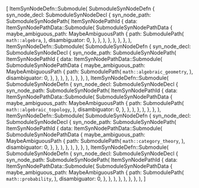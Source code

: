 [
    ItemSynNodeDefn::Submodule(
        SubmoduleSynNodeDefn {
            syn_node_decl: SubmoduleSynNodeDecl {
                syn_node_path: SubmoduleSynNodePath(
                    ItemSynNodePathId {
                        data: ItemSynNodePathData::Submodule(
                            SubmoduleSynNodePathData {
                                maybe_ambiguous_path: MaybeAmbiguousPath {
                                    path: SubmodulePath(
                                        `math::algebra`,
                                    ),
                                    disambiguator: 0,
                                },
                            },
                        ),
                    },
                ),
            },
        },
    ),
    ItemSynNodeDefn::Submodule(
        SubmoduleSynNodeDefn {
            syn_node_decl: SubmoduleSynNodeDecl {
                syn_node_path: SubmoduleSynNodePath(
                    ItemSynNodePathId {
                        data: ItemSynNodePathData::Submodule(
                            SubmoduleSynNodePathData {
                                maybe_ambiguous_path: MaybeAmbiguousPath {
                                    path: SubmodulePath(
                                        `math::algebraic_geometry`,
                                    ),
                                    disambiguator: 0,
                                },
                            },
                        ),
                    },
                ),
            },
        },
    ),
    ItemSynNodeDefn::Submodule(
        SubmoduleSynNodeDefn {
            syn_node_decl: SubmoduleSynNodeDecl {
                syn_node_path: SubmoduleSynNodePath(
                    ItemSynNodePathId {
                        data: ItemSynNodePathData::Submodule(
                            SubmoduleSynNodePathData {
                                maybe_ambiguous_path: MaybeAmbiguousPath {
                                    path: SubmodulePath(
                                        `math::algebraic_topology`,
                                    ),
                                    disambiguator: 0,
                                },
                            },
                        ),
                    },
                ),
            },
        },
    ),
    ItemSynNodeDefn::Submodule(
        SubmoduleSynNodeDefn {
            syn_node_decl: SubmoduleSynNodeDecl {
                syn_node_path: SubmoduleSynNodePath(
                    ItemSynNodePathId {
                        data: ItemSynNodePathData::Submodule(
                            SubmoduleSynNodePathData {
                                maybe_ambiguous_path: MaybeAmbiguousPath {
                                    path: SubmodulePath(
                                        `math::category_theory`,
                                    ),
                                    disambiguator: 0,
                                },
                            },
                        ),
                    },
                ),
            },
        },
    ),
    ItemSynNodeDefn::Submodule(
        SubmoduleSynNodeDefn {
            syn_node_decl: SubmoduleSynNodeDecl {
                syn_node_path: SubmoduleSynNodePath(
                    ItemSynNodePathId {
                        data: ItemSynNodePathData::Submodule(
                            SubmoduleSynNodePathData {
                                maybe_ambiguous_path: MaybeAmbiguousPath {
                                    path: SubmodulePath(
                                        `math::probability`,
                                    ),
                                    disambiguator: 0,
                                },
                            },
                        ),
                    },
                ),
            },
        },
    ),
]